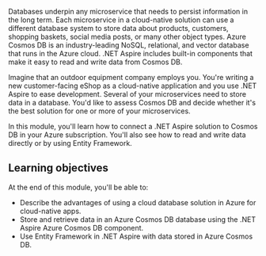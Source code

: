 Databases underpin any microservice that needs to persist information in the long term. Each microservice in a cloud-native solution can use a different database system to store data about products, customers, shopping baskets, social media posts, or many other object types. Azure Cosmos DB is an industry-leading NoSQL, relational, and vector database that runs in the Azure cloud. .NET Aspire includes built-in components that make it easy to read and write data from Cosmos DB.

Imagine that an outdoor equipment company employs you. You're writing a new customer-facing eShop as a cloud-native application and you use .NET Aspire to ease development. Several of your microservices need to store data in a database. You'd like to assess Cosmos DB and decide whether it's the best solution for one or more of your microservices.

In this module, you'll learn how to connect a .NET Aspire solution to Cosmos DB in your Azure subscription. You'll also see how to read and write data directly or by using Entity Framework.

## Learning objectives

At the end of this module, you'll be able to:

- Describe the advantages of using a cloud database solution in Azure for cloud-native apps.
- Store and retrieve data in an Azure Cosmos DB database using the .NET Aspire Azure Cosmos DB component.
- Use Entity Framework in .NET Aspire with data stored in Azure Cosmos DB.
